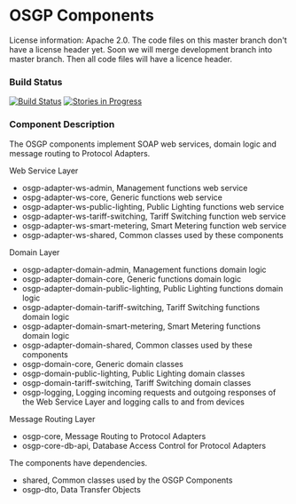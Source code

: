 # OSGP Components

License information: Apache 2.0. The code files on this master branch don't have a license header yet. Soon we will merge development branch into master branch. Then all code files will have a licence header.

### Build Status

[![Build Status](http://54.77.62.182/job/OSGP_Platform_development/badge/icon?style=plastic)](http://54.77.62.182/job/OSGP_Platform_development) [![Stories in Progress](https://badge.waffle.io/osgp/platform.png?label=in%20progress&title=In%20Progress)](http://waffle.io/osgp/platform)

### Component Description

The OSGP components implement SOAP web services, domain logic and message routing to Protocol Adapters.

Web Service Layer

- osgp-adapter-ws-admin, Management functions web service
- ospg-adapter-ws-core, Generic functions web service
- osgp-adapter-ws-public-lighting, Public Lighting functions web service
- osgp-adapter-ws-tariff-switching, Tariff Switching function web service
- osgp-adapter-ws-smart-metering, Smart Metering function web service
- osgp-adapter-ws-shared, Common classes used by these components

Domain Layer

- osgp-adapter-domain-admin, Management functions domain logic
- osgp-adapter-domain-core, Generic functions domain logic
- osgp-adapter-domain-public-lighting, Public Lighting functions domain logic
- osgp-adapter-domain-tariff-switching, Tariff Switching functions domain logic
- osgp-adapter-domain-smart-metering, Smart Metering functions domain logic
- osgp-adapter-domain-shared, Common classes used by these components
- osgp-domain-core, Generic domain classes
- osgp-domain-public-lighting, Public Lighting domain classes
- osgp-domain-tariff-switching, Tariff Switching domain classes
- osgp-logging, Logging incoming requests and outgoing responses of the
  Web Service Layer and logging calls to and from devices

Message Routing Layer

- osgp-core, Message Routing to Protocol Adapters
- osgp-core-db-api, Database Access Control for Protocol Adapters

The components have dependencies.

- shared, Common classes used by the OSGP Components
- osgp-dto, Data Transfer Objects
